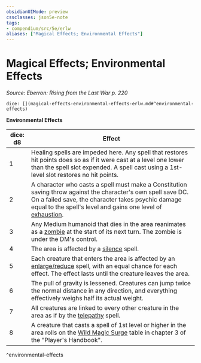 ```yaml
---
obsidianUIMode: preview
cssclasses: json5e-note
tags:
- compendium/src/5e/erlw
aliases: ["Magical Effects; Environmental Effects"]
---
```

# Magical Effects; Environmental Effects
*Source: Eberron: Rising from the Last War p. 220* 

`dice: [](magical-effects-environmental-effects-erlw.md#^environmental-effects)`

**Environmental Effects**

| dice: d8 | Effect |
|----------|--------|
| 1 | Healing spells are impeded here. Any spell that restores hit points does so as if it were cast at a level one lower than the spell slot expended. A spell cast using a 1st-level slot restores no hit points. |
| 2 | A character who casts a spell must make a Constitution saving throw against the character's own spell save DC. On a failed save, the character takes psychic damage equal to the spell's level and gains one level of [exhaustion](rules/conditions.md#exhaustion). |
| 3 | Any Medium humanoid that dies in the area reanimates as a [zombie](compendium/bestiary/undead/zombie.md) at the start of its next turn. The zombie is under the DM's control. |
| 4 | The area is affected by a [silence](compendium/spells/silence.md) spell. |
| 5 | Each creature that enters the area is affected by an [enlarge/reduce](compendium/spells/enlarge-reduce.md) spell, with an equal chance for each effect. The effect lasts until the creature leaves the area. |
| 6 | The pull of gravity is lessened. Creatures can jump twice the normal distance in any direction, and everything effectively weighs half its actual weight. |
| 7 | All creatures are linked to every other creature in the area as if by the [telepathy](compendium/spells/telepathy.md) spell. |
| 8 | A creature that casts a spell of 1st level or higher in the area rolls on the [Wild Magic Surge](compendium/tables/wild-magic-surge.md) table in chapter 3 of the "Player's Handbook". |
^environmental-effects